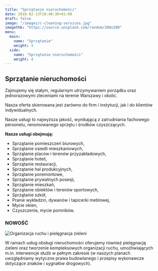 ```yaml
---
title: "Sprzątanie nieruchomości"
date: 2018-02-13T10:48:30+01:00
draft: false
image: "/images/c-cleaning-services.jpg"
imagethb: "https://source.unsplash.com/random/300x200"
menu:
  main:
    name: "Sprzątanie"
    weight: 4
  side:
    name: "Sprzątanie nieruchomości"
    weight: 4
---
```

## Sprzątanie nieruchomości
Zajmujemy się stałym, regularnym utrzymywaniem porządku oraz jednorazowymi zleceniami na terenie Warszawy i okolic. 

Nasza oferta skierowana jest zarówno do firm i instytucji, jak i do klientów indywidualnych.

Nasze usługi to najwyższa jakość, wynikającą z zatrudniania fachowego personelu, renomowanego sprzętu i środków czyszczących.

**Nasze usługi obejmują:**

* Sprzątanie pomieszczeń biurowych,
* Sprzątanie osiedli mieszkaniowych,
* Sprzątanie placów i terenów przyzakładowych,
* Sprzątanie hoteli,
* Sprzątanie restauracji,
* Sprzątanie hal produkcyjnych,
* Sprzątanie poremontowe,
* Sprzątanie prywatnych posesji,
* Sprzątanie mieszkań,
* Sprzątanie obiektów i terenów sportowych,
* Sprzątanie szkół,
* Pranie wykładzin, dywanów i tapicerki meblowej,
* Mycie okien,
* Czyszczenie, mycie pomników.

### NOWOŚĆ
![Organizacja ruchu i pielęgnacja zieleni](/images/c-organizacja-ruchu680.jpg "Organizacja ruchu i pielęgnacja zieleni | Biuro Centurion")
<p class="highlight">W ramach usług obsługi nieruchomości oferujemy również pielęgnację zieleni oraz tworzenie kompleksowych organizacji ruchu, umożliwiających m.in. interwencje służb w pełnym zakresie (w naszych planach uwzględniamy wytyczne prawa budowlanego i przepisy wykonawcze dotyczące znaków i sygnałów drogowych).</p>